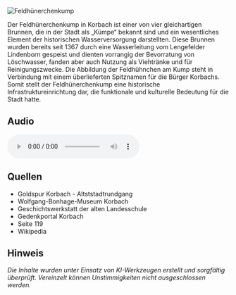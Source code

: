 ![Feldhünerchenkump](./images/korbach/p16.jpg)

Der Feldhünerchenkump in Korbach ist einer von vier gleichartigen Brunnen, die in der Stadt als „Kümpe“ bekannt sind und ein wesentliches Element der historischen Wasserversorgung darstellten. Diese Brunnen wurden bereits seit 1367 durch eine Wasserleitung vom Lengefelder Lindenborn gespeist und dienten vorrangig der Bevorratung von Löschwasser, fanden aber auch Nutzung als Viehtränke und für Reinigungszwecke. Die Abbildung der Feldhühnchen am Kump steht in Verbindung mit einem überlieferten Spitznamen für die Bürger Korbachs. Somit stellt der Feldhünerchenkump eine historische Infrastruktureinrichtung dar, die funktionale und kulturelle Bedeutung für die Stadt hatte.

## Audio

<audio controls class="full-width-audio">
  <source src="locales/korbach/de/p16.mp3" type="audio/mpeg">
  Dein Browser unterstützt kein Audioelement.
</audio>

## Quellen

- Goldspur Korbach - Altststadtrundgang
- Wolfgang-Bonhage-Museum Korbach
- Geschichtswerkstatt der alten Landesschule
- Gedenkportal Korbach
- Seite 119
- Wikipedia

## Hinweis

_Die Inhalte wurden unter Einsatz von KI-Werkzeugen erstellt und sorgfältig überprüft. Vereinzelt können Unstimmigkeiten nicht ausgeschlossen werden._